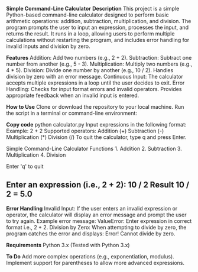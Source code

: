 **Simple Command-Line Calculator**
**Description**
This project is a simple Python-based command-line calculator designed to perform basic arithmetic operations: addition, subtraction, multiplication, and division. The program prompts the user to input an expression, processes the input, and returns the result. It runs in a loop, allowing users to perform multiple calculations without restarting the program, and includes error handling for invalid inputs and division by zero.

**Features**
Addition: Add two numbers (e.g., 2 + 2).
Subtraction: Subtract one number from another (e.g., 5 - 3).
Multiplication: Multiply two numbers (e.g., 4 * 5).
Division: Divide one number by another (e.g., 10 / 2). Handles division by zero with an error message.
Continuous Input: The calculator accepts multiple expressions in a loop until the user decides to exit.
Error Handling: Checks for input format errors and invalid operators. Provides appropriate feedback when an invalid input is entered.

**How to Use**
Clone or download the repository to your local machine.
Run the script in a terminal or command-line environment:

**Copy code**
python calculator.py
Input expressions in the following format:
<number1> <operator> <number2>
Example: 2 + 2
Supported operators:
Addition (+)
Subtraction (-)
Multiplication (*)
Division (/)
To quit the calculator, type q and press Enter.

Simple Command-Line Calculator
Functions 
    1. Addition
    2. Subtraction 
    3. Multiplication 
    4. Division

Enter 'q' to quit

Enter an expression (i.e., 2 + 2): 10 / 2
Result
    10 / 2 = 5.0
-----------------------------------
**Error Handling**
Invalid Input: If the user enters an invalid expression or operator, the calculator will display an error message and prompt the user to try again.
Example error message: ValueError: Enter expression in correct format i.e., 2 + 2.
Division by Zero: When attempting to divide by zero, the program catches the error and displays: Error! Cannot divide by zero.

**Requirements**
Python 3.x (Tested with Python 3.x)

**To Do**
Add more complex operations (e.g., exponentiation, modulus).
Implement support for parentheses to allow more advanced expressions.
